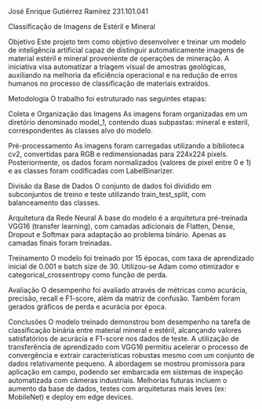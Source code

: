 José Enrique Gutiérrez Ramírez
231.101.041

Classificação de Imagens de Estéril e Mineral

Objetivo
Este projeto tem como objetivo desenvolver e treinar um modelo de inteligência artificial capaz de distinguir automaticamente imagens de material estéril e mineral proveniente de operações de mineração. A iniciativa visa automatizar a triagem visual de amostras geológicas, auxiliando na melhoria da eficiência operacional e na redução de erros humanos no processo de classificação de materiais extraídos.

Metodologia
O trabalho foi estruturado nas seguintes etapas:

Coleta e Organização das Imagens
As imagens foram organizadas em um diretório denominado model_1, contendo duas subpastas: mineral e esteril, correspondentes às classes alvo do modelo.

Pré-processamento
As imagens foram carregadas utilizando a biblioteca cv2, convertidas para RGB e redimensionadas para 224x224 pixels. Posteriormente, os dados foram normalizados (valores de pixel entre 0 e 1) e as classes foram codificadas com LabelBinarizer.

Divisão da Base de Dados
O conjunto de dados foi dividido em subconjuntos de treino e teste utilizando train_test_split, com balanceamento das classes.

Arquitetura da Rede Neural
A base do modelo é a arquitetura pré-treinada VGG16 (transfer learning), com camadas adicionais de Flatten, Dense, Dropout e Softmax para adaptação ao problema binário. Apenas as camadas finais foram treinadas.

Treinamento
O modelo foi treinado por 15 épocas, com taxa de aprendizado inicial de 0.001 e batch size de 30. Utilizou-se Adam como otimizador e categorical_crossentropy como função de perda.

Avaliação
O desempenho foi avaliado através de métricas como acurácia, precisão, recall e F1-score, além da matriz de confusão. Também foram gerados gráficos de perda e acurácia por época.

Conclusões
O modelo treinado demonstrou bom desempenho na tarefa de classificação binária entre material mineral e estéril, alcançando valores satisfatórios de acurácia e F1-score nos dados de teste. A utilização de transferência de aprendizado com VGG16 permitiu acelerar o processo de convergência e extrair características robustas mesmo com um conjunto de dados relativamente pequeno. A abordagem se mostrou promissora para aplicação em campo, podendo ser embarcada em sistemas de inspeção automatizada com câmeras industriais. Melhorias futuras incluem o aumento da base de dados, testes com arquiteturas mais leves (ex: MobileNet) e deploy em edge devices.
